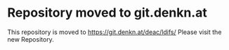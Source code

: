 Repository moved to git.denkn.at
================================

This repository is moved to https://git.denkn.at/deac/ldifs/
Please visit the new Repository.

